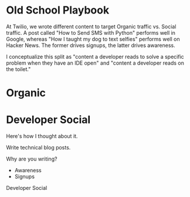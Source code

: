 # Old School Playbook

At Twilio, we wrote different content to target Organic traffic vs. Social traffic. A post called "How to Send SMS with Python" performs well in Google, whereas "How I taught my dog to text selfies" performs well on Hacker News. The former drives signups, the latter drives awareness. 

I conceptualize this split as "content a developer reads to solve a specific problem when they have an IDE open" and "content a developer reads on the toilet." 



# Organic


# Developer Social 




Here's how I thought about it. 

Write technical blog posts. 

Why are you writing? 
- Awareness
- Signups 




Developer Social 
